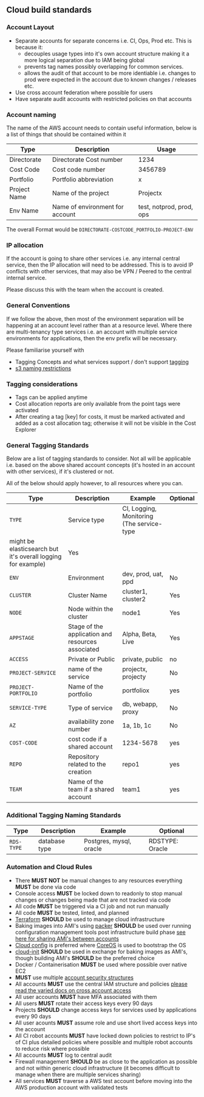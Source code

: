 ## Cloud build standards

### Account Layout

- Separate accounts for separate concerns i.e. CI, Ops, Prod etc. This is because it:
  - decouples usage types into it's own account structure making it a more logical separation due to IAM being global
  - prevents tag names possibly overlapping for common services.
  - allows the audit of that account to be more identiable i.e. changes to prod were expected in the account due to known changes / releases etc.
- Use cross account federation where possible for users
- Have separate audit accounts with restricted policies on that accounts

### Account naming

The name of the AWS account needs to contain useful information, below is a list of things that should be contained within it

| Type | Description | Usage |
| ---- | ------ | ------ |
| Directorate | Directorate Cost number | 1234 |
| Cost Code | Cost code number | 3456789 |
| Portfolio | Portfolio abbreviation | x |
| Project Name | Name of the project | Projectx |
| Env Name | Name of environment for account | test, notprod, prod, ops |

The overall Format would be `DIRECTORATE-COSTCODE_PORTFOLIO-PROJECT-ENV`

### IP allocation

If the account is going to share other services i.e. any internal central service, then the IP allocation will need to be addressed. This is to avoid IP conflicts with other services, that may also be VPN / Peered to the central internal service.

Please discuss this with the team when the account is created.

### General Conventions

If we follow the above, then most of the environment separation will be happening at an account level rather than at a resource level. Where there are multi-tenancy type services i.e. an account with multiple service environments for applications, then the env prefix will be necessary.

Please familiarise yourself with

- Tagging Concepts and what services support / don't support [tagging](https://docs.aws.amazon.com/AWSEC2/latest/UserGuide/Using_Tags.html)
- [s3 naming restrictions](https://docs.aws.amazon.com/AmazonS3/latest/dev/BucketRestrictions.html)

### Tagging considerations

- Tags can be applied anytime
- Cost allocation reports are only available from the point tags were activated
- After creating a tag [key] for costs, it must be marked activated and added as a cost allocation tag; otherwise it will not be visible in the Cost Explorer

### General Tagging Standards

Below are a list of tagging standards to consider. Not all will be applicable i.e. based on the above shared account concepts (it's hosted in an account with other services), if it's clustered or not.

All of the below should apply however, to all resources where you can.


| Type | Description | Example | Optional |
| ---- | ------ | ------ | ------|
| `TYPE` | Service type | CI, Logging, Monitoring (The service-type
might be elasticsearch but it's overall logging for example)  | Yes |
| `ENV` | Environment | dev, prod, uat, ppd | No |
| `CLUSTER` | Cluster Name | cluster1, cluster2 | Yes |
| `NODE` | Node within the cluster | node1 | Yes |
| `APPSTAGE` | Stage of the application and resources associated | Alpha, Beta, Live | Yes |
| `ACCESS` | Private or Public | private, public | no |
| `PROJECT-SERVICE` | name of the service | projectx, projecty | No |
| `PROJECT-PORTFOLIO` | Name of the portfolio | portfoliox | yes |
| `SERVICE-TYPE` | Type of service | db, webapp, proxy | No |
| `AZ` | availability zone number | 1a, 1b, 1c | No |
| `COST-CODE` | cost code if a shared account | 1234-5678 | yes |
| `REPO` | Repository related to the creation | repo1 | yes |
| `TEAM` | Name of the team if a shared account | team1 | yes |

### Additional Tagging Naming Standards

| Type | Description | Example | Optional |
| ---- | ------ | ------ | ------|
| `RDS-TYPE` | database type | Postgres, mysql, oracle | RDSTYPE: Oracle | No |

### Automation and Cloud Rules

- There **MUST NOT** be manual changes to any resources everything **MUST** be done via code
- Console access **MUST** be locked down to readonly to stop manual changes or changes being made that are not tracked via code
- All code **MUST** be triggered via a CI job and not run manually
- All code **MUST** be tested, linted, and planned
- [Terraform](https://terraform.io)  **SHOULD** be used to manage cloud infrastructure
- Baking images into AMI's using [packer](https://packer.io)  **SHOULD** be used over running configuration management tools post infrastructure build phase [see here for sharing AMI's between accounts](https://github.com/chrisns/packer-encrypt-copy)
- [Cloud config](https://coreos.com/os/docs/latest/cloud-config.html) is preferred where [CoreOS](https://coreos.com) is used to bootstrap the OS
- [cloud-init](https://cloud-init.io) **SHOULD** be used in exchange for baking images as AMI's, though building AMI's **SHOULD** be the preferred choice
- Docker / Containerisation **MUST** be used where possible over native EC2
- **MUST** use multiple [account security structures](https://aws.amazon.com/answers/account-management/aws-multi-account-security-strategy/)
- All accounts **MUST** use the central IAM structure and policies [please read the varied docs on cross account access](https://aws.amazon.com/blogs/security/tag/cross-account-access/)
- All user accounts **MUST** have MFA associated with them
- All users **MUST** rotate their access keys every 90 days
- Projects **SHOULD** change access keys for services used by applications every 90 days
- All user acounts **MUST** assume role and use short lived access keys into the account
- All CI robot accounts **MUST** have locked down policies to restrict to IP's of CI plus detailed policies where possible and multiple robot accounts to reduce risk where possible
- All accounts **MUST** log to central audit
- Firewall management **SHOULD** be as close to the application as possible and not within generic cloud infrastructure (it becomes difficult to manage when there are multiple services sharing)
- All services **MUST** traverse a AWS test account before moving into the AWS production account with validated tests
